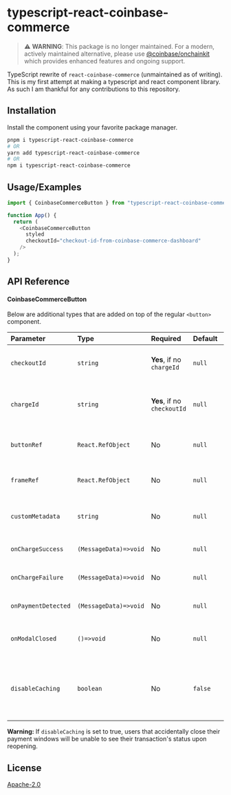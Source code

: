 # typescript-react-coinbase-commerce

> ⚠️ **WARNING**: This package is no longer maintained. For a modern, actively maintained alternative, please use [@coinbase/onchainkit](https://onchainkit.xyz/checkout/checkout) which provides enhanced features and ongoing support.

TypeScript rewrite of `react-coinbase-commerce` (unmaintained as of writing). This is my first attempt at making a typescript and react component library. As such I am thankful for any contributions to this repository.

## Installation

Install the component using your favorite package manager.

```bash
pnpm i typescript-react-coinbase-commerce
# OR
yarn add typescript-react-coinbase-commerce
# OR
npm i typescript-react-coinbase-commerce
```

## Usage/Examples

```typescript jsx
import { CoinbaseCommerceButton } from "typescript-react-coinbase-commerce";

function App() {
  return (
    <CoinbaseCommerceButton
      styled
      checkoutId="checkout-id-from-coinbase-commerce-dashboard"
    />
  );
}
```

## API Reference

#### CoinbaseCommerceButton

Below are additional types that are added on top of the regular `<button>` component.

| Parameter           | Type                  | Required                    | Default | Description                                                                 |
|:--------------------|:----------------------|:----------------------------|:--------|:----------------------------------------------------------------------------|
| `checkoutId`        | `string`              | **Yes**, if no `chargeId`   | `null`  | Checkout ID from Coinbase Dashboard                                         |
| `chargeId`          | `string`              | **Yes**, if no `checkoutId` | `null`  | Charge ID generated from Coinbase API                                       |
| `buttonRef`         | `React.RefObject`     | No                          | `null`  | Ref to the underlying `<button>` component                                  |
| `frameRef`          | `React.RefObject`     | No                          | `null`  | Ref to the underlying `<iframe>` component                                  |
| `customMetadata`    | `string`              | No                          | `null`  | Additional metadata passed to checkout                                      |
| `onChargeSuccess`   | `(MessageData)=>void` | No                          | `null`  | On payment success                                                          |
| `onChargeFailure`   | `(MessageData)=>void` | No                          | `null`  | On payment failure                                                          |
| `onPaymentDetected` | `(MessageData)=>void` | No                          | `null`  | On payment detected                                                         |
| `onModalClosed`     | `()=>void`            | No                          | `null`  | When the checkout popover is closed                                         |
| `disableCaching`    | `boolean`             | No                          | `false` | If cache will be saved when the checkout was clicked off without cancelling |

**Warning:** If `disableCaching` is set to true, users that accidentally close their payment windows will be unable to see their transaction's status upon reopening.

## License

[Apache-2.0](https://www.apache.org/licenses/LICENSE-2.0.txt)
